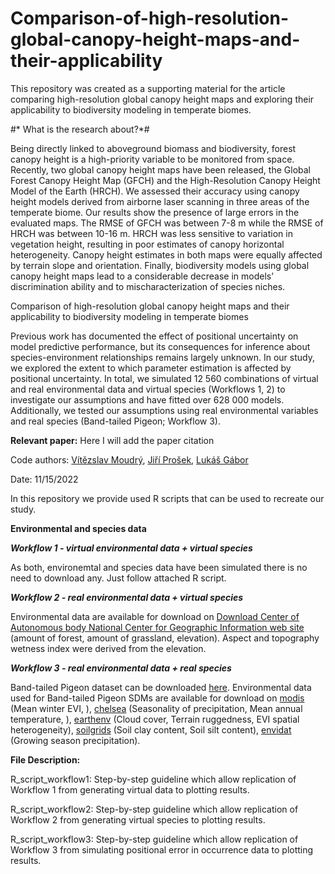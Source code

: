 # Comparison-of-high-resolution-global-canopy-height-maps-and-their-applicability

This repository was created as a supporting material for the article comparing high-resolution global canopy height maps and exploring their applicability to biodiversity modeling in temperate biomes.

#* What is the research about?*#

Being directly linked to aboveground biomass and biodiversity, forest canopy height is a high-priority variable to be monitored from space. Recently, two global canopy height maps have been released, the Global Forest Canopy Height Map (GFCH) and the High-Resolution Canopy Height Model of the Earth (HRCH). We assessed their accuracy using canopy height models derived from airborne laser scanning in three areas of the temperate biome. Our results show the presence of large errors in the evaluated maps. The RMSE of GFCH was between 7-8 m while the RMSE of HRCH was between 10-16 m. HRCH was less sensitive to variation in vegetation height, resulting in poor estimates of canopy horizontal heterogeneity. Canopy height estimates in both maps were equally affected by terrain slope and orientation. Finally, biodiversity models using global canopy height maps lead to a considerable decrease in models’ discrimination ability and to mischaracterization of species niches.



Comparison of high-resolution global canopy height maps and their applicability to biodiversity modeling in temperate biomes

Previous work has documented the effect of positional uncertainty on model predictive performance, but its consequences for inference about species-environment relationships remains largely unknown.  In our study, we explored the extent to which parameter estimation is affected by positional uncertainty. In total, we simulated 12 560 combinations of virtual and real environmental data and virtual species (Workflows 1, 2) to investigate our assumptions and have fitted over 628 000 models. Additionally, we tested our assumptions using real environmental variables and real species (Band-tailed Pigeon; Workflow 3).

**Relevant paper:**
Here I will add the paper citation

Code authors: [Vítězslav Moudrý](https://scholar.google.cz/citations?user=aSI2lNEAAAAJ&hl=cs),
              [Jiří Prošek](https://scholar.google.cz/citations?user=TMVQtt4AAAAJ&hl=cs),
              [Lukáš Gábor](https://scholar.google.cz/citations?user=pLQXY5wAAAAJ&hl=cs)
              

Date: 11/15/2022

In this repository we provide used R scripts that can be used to recreate our study.

**Environmental and species data**

***Workflow 1 - virtual environmental data + virtual species***

As both, environemtal and species data have been simulated there is no need to download any. Just follow attached R script. 

***Workflow 2 - real environmental data + virtual species***

Environmental data are available for download on [Download Center of Autonomous body National Center for Geographic Information web site](https://centrodedescargas.cnig.es/CentroDescargas/locale?request_locale=en#) (amount of forest, amount of grassland, elevation). Aspect and topography wetness index were derived from the elevation.

***Workflow 3 - real environmental data + real species***

Band-tailed Pigeon dataset can be downloaded [here](https://www.sciencebase.gov/catalog/item/5eb4485182ce25b5135abeea). Environmental data used for Band-tailed Pigeon SDMs are available for download on [modis](https://modis.gsfc.nasa.gov/) (Mean winter EVI, ), [chelsea](https://chelsa-climate.org/) (Seasonality of precipitation, Mean annual temperature, ), [earthenv](https://www.earthenv.org/) (Cloud cover, Terrain ruggedness, EVI spatial heterogeneity), [soilgrids](https://www.soilgrids.org/) (Soil clay content, Soil silt content), [envidat](https://www.envidat.ch/#/) (Growing season precipitation).

**File Description:**

R_script_workflow1: Step-by-step guideline which allow replication of Workflow 1 from generating virtual data to plotting results. 

R_script_workflow2: Step-by-step guideline which allow replication of Workflow 2 from generating virtual species to plotting results. 

R_script_workflow3: Step-by-step guideline which allow replication of Workflow 3 from simulating positional error in occurrence data to plotting results.
